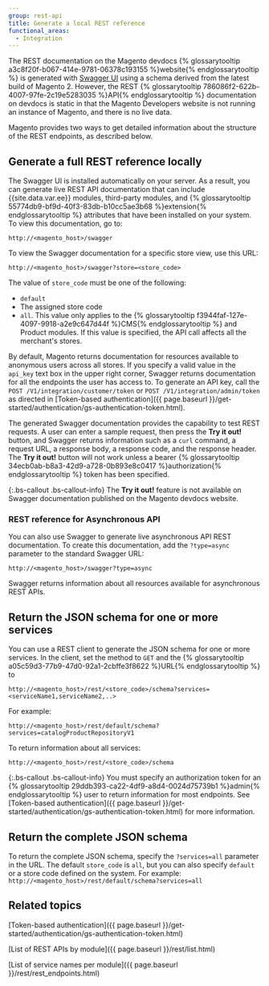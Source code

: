 ```yaml
---
group: rest-api
title: Generate a local REST reference
functional_areas:
  - Integration
---
```


The REST documentation on the Magento devdocs {% glossarytooltip a3c8f20f-b067-414e-9781-06378c193155 %}website{% endglossarytooltip %} is generated with [Swagger UI](http://swagger.io) using a schema derived from the latest build of Magento 2. However, the REST {% glossarytooltip 786086f2-622b-4007-97fe-2c19e5283035 %}API{% endglossarytooltip %} documentation on devdocs is static in that the Magento Developers website is not running an instance of Magento, and there is no live data.

Magento provides two ways to get detailed information about the structure of the REST endpoints, as described below.

## Generate a full REST reference locally

The Swagger UI is installed automatically on your server. As a result, you can generate live REST API documentation that can include {{site.data.var.ee}} modules, third-party modules, and {% glossarytooltip 55774db9-bf9d-40f3-83db-b10cc5ae3b68 %}extension{% endglossarytooltip %} attributes that have been installed on your system. To view this documentation, go to:

`http://<magento_host>/swagger`

To view the Swagger documentation for a specific store view, use this URL:

 `http://<magento_host>/swagger?store=<store_code>`

 The value of `store_code` must be one of the following:

 * `default`
 * The assigned store code
 * `all`. This value only applies to the {% glossarytooltip f3944faf-127e-4097-9918-a2e9c647d44f %}CMS{% endglossarytooltip %} and Product modules. If this value is specified, the API call affects all the merchant's stores.

By default, Magento returns documentation for resources available to anonymous users across all stores. If you specify a valid value in the `api_key` text box in the upper right corner, Swagger returns documentation for all the endpoints the user has access to. To generate an API key, call the `POST /V1/integration/customer/token` or `POST /V1/integration/admin/token` as directed in [Token-based authentication]({{ page.baseurl }}/get-started/authentication/gs-authentication-token.html).

The generated Swagger documentation provides the capability to test REST requests. A user can enter a sample request, then press the **Try it out!** button, and Swagger returns information such as a `curl` command, a request URL, a response body, a response code, and the response header. The **Try it out!** button will not work unless a bearer {% glossarytooltip 34ecb0ab-b8a3-42d9-a728-0b893e8c0417 %}authorization{% endglossarytooltip %} token has been specified.

{:.bs-callout .bs-callout-info}
The **Try it out!** feature is not available on Swagger documentation published on the Magento devdocs website.

### REST reference for Asynchronous API

You can also use Swagger to generate live asynchronous API REST documentation. To create this documentation, add the `?type=async` parameter to the standard Swagger URL: 

`http://<magento_host>/swagger?type=async`

Swagger returns information about all resources available for asynchronous REST APIs.

## Return the JSON schema for one or more services

You can use a REST client to generate the JSON schema for one or more services. In the client, set the method to `GET` and the {% glossarytooltip a05c59d3-77b9-47d0-92a1-2cbffe3f8622 %}URL{% endglossarytooltip %} to

`http://<magento_host>/rest/<store_code>/schema?services=<serviceName1,serviceName2,..>`

For example:

`http://<magento_host>/rest/default/schema?services=catalogProductRepositoryV1`

To return information about all services:

`http://<magento_host>/rest/<store_code>/schema`

{:.bs-callout .bs-callout-info}
You must specify an authorization token for an {% glossarytooltip 29ddb393-ca22-4df9-a8d4-0024d75739b1 %}admin{% endglossarytooltip %} user to return information for most endpoints. See [Token-based authentication]({{ page.baseurl }}/get-started/authentication/gs-authentication-token.html) for more information.


## Return the complete JSON schema

To return the complete JSON schema, specify the `?services=all` parameter in the URL. The default `store_code` is `all`, but you can also specify `default` or a store code defined on the system. For example: `http://<magento_host>/rest/default/schema?services=all`

## Related topics

[Token-based authentication]({{ page.baseurl }}/get-started/authentication/gs-authentication-token.html)

[List of REST APIs by module]({{ page.baseurl }}/rest/list.html)

[List of service names per module]({{ page.baseurl }}/rest/rest_endpoints.html)
